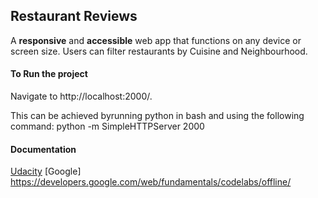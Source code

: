 
## Restaurant Reviews
A **responsive** and **accessible** web app that functions on any device or screen size. Users can filter restaurants by Cuisine and Neighbourhood.
 
#### To Run the project
Navigate to http://localhost:2000/.

This can be achieved byrunning python in bash and using the following command:
python -m SimpleHTTPServer 2000


#### Documentation
[Udacity](https://www.udacity.com/) 
[Google] https://developers.google.com/web/fundamentals/codelabs/offline/



